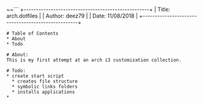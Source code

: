 ~~```
        +---------------------------------------------------+
        | Title:        arch.dotfiles                       |
        | Author:       deez79                              |
        | Date:         11/08/2018                          |
        +---------------------------------------------------+
```
# Table of Contents
* About
* Todo

# About:
This is my first attempt at an arch i3 customization collection.

# Todo:
* create start script
  * creates file structure
  * symbolic links folders 
  * installs applications
* 
